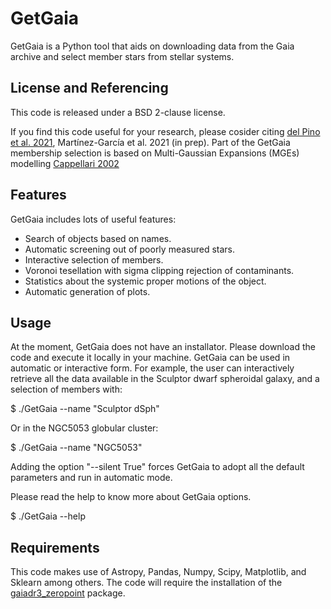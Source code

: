 # GetGaia
GetGaia is a Python tool that aids on downloading data from the Gaia archive and select member stars from stellar systems.

## License and Referencing
This code is released under a BSD 2-clause license.

If you find this code useful for your research, please cosider citing [del Pino et al. 2021](https://ui.adsabs.harvard.edu/abs/2021ApJ...908..244D/abstract), Martínez-García et al. 2021 (in prep). Part of the GetGaia membership selection is based on Multi-Gaussian Expansions (MGEs) modelling [Cappellari 2002](https://ui.adsabs.harvard.edu/abs/2002MNRAS.333..400C/abstract)

## Features

GetGaia includes lots of useful features:

* Search of objects based on names.
* Automatic screening out of poorly measured stars.
* Interactive selection of members.
* Voronoi tesellation with sigma clipping rejection of contaminants.
* Statistics about the systemic proper motions of the object.
* Automatic generation of plots.

## Usage

At the moment, GetGaia does not have an installator. Please download the code and execute it locally in your machine. GetGaia can be used in automatic or interactive form. For example, the user can interactively retrieve all the data available in the Sculptor dwarf spheroidal galaxy, and a selection of members with:

$ ./GetGaia --name "Sculptor dSph"

Or in the NGC5053 globular cluster:

$ ./GetGaia --name "NGC5053"

Adding the option "--silent True" forces GetGaia to adopt all the default parameters and run in automatic mode.

Please read the help to know more about GetGaia options.

$ ./GetGaia --help

## Requirements

This code makes use of Astropy, Pandas, Numpy, Scipy, Matplotlib, and Sklearn among others. The code will require the installation of the [gaiadr3_zeropoint](https://pypi.org/project/gaiadr3-zeropoint/) package.
